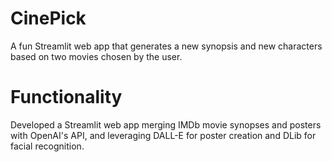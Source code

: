 # CinePick

A fun Streamlit web app that generates a new synopsis and new characters based on two movies chosen by the user.

# Functionality
Developed a Streamlit web app merging IMDb movie synopses and posters with OpenAI's API, and leveraging DALL-E for poster creation and DLib for facial recognition.
